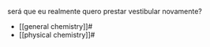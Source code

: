 será que eu realmente quero prestar vestibular novamente?

- [[general chemistry]]#
- [[physical chemistry]]#